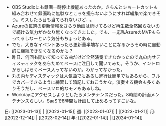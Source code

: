 - OBS Studioにも録画一時停止機能あったのか。きちんとショートカットも組み合わせて録画時に無駄なところを撮らないようにすれば編集で楽できそう。ミスしたら目も当てられないけど…。
- Azureの毎週の更新情報をさらう動画は続けてるけど再生数全然回らないので続ける気力がかなり無くなってきました。でも、一応私AzureのMVPもらってるしなーという気分もちょっとある。
- でも、大きなイベントあったら更新量半端ないことになるからその時に自動的に継続できなくなるのかも？
- 昨日、何回も聞いて知ってる曲だけど全然演奏できなかったので丸の内サディスティックをあらためてベースに注目して聞いてみた。そうか、イントロからしばらくベース入ってないのか。わかってなかった。
- 丸の内サディスティックは人気曲でもあるし進行は簡単でもあるから、フルでカバーできるように練習して暗記しておこうかな。演奏する機会も多くありそうだし、ベースソロ的なモノもあるしね。
- Workdayにアクセスしようとしたらメンテナンスだった。8時間の計画メンテナンスらしい。SaaSで8時間も計画して止めるってすごいな。

日: [[2023-01-13]] | [[2023-01-15]]
週: [[2023-01-07]] | [[2023-01-21]]
月: [[2022-12-14]] | [[2023-02-14]]
年: [[2022-01-14]] | [[2024-01-14]]